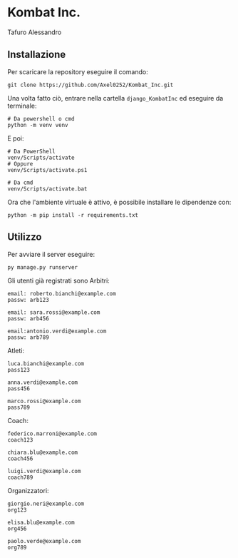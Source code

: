 # Kombat Inc.

Tafuro Alessandro

## Installazione
Per scaricare la repository eseguire il comando:
```
git clone https://github.com/Axel0252/Kombat_Inc.git
```
Una volta fatto ciò, entrare nella cartella `django_KombatInc` ed eseguire da terminale:
```
# Da powershell o cmd
python -m venv venv
```
E poi:
```
# Da PowerShell
venv/Scripts/activate
# Oppure
venv/Scripts/activate.ps1

# Da cmd
venv/Scripts/activate.bat
```
Ora che l'ambiente virtuale è attivo, è possibile installare le dipendenze con:
```
python -m pip install -r requirements.txt
```

## Utilizzo

Per avviare il server eseguire:
```
py manage.py runserver
```

Gli utenti già registrati sono
Arbitri:
```
email: roberto.bianchi@example.com
passw: arb123

email: sara.rossi@example.com
passw: arb456

email:antonio.verdi@example.com
passw: arb789
```
Atleti:
```
luca.bianchi@example.com
pass123

anna.verdi@example.com
pass456

marco.rossi@example.com
pass789
```
Coach:
```
federico.marroni@example.com
coach123

chiara.blu@example.com
coach456

luigi.verdi@example.com
coach789
```
Organizzatori:
```
giorgio.neri@example.com
org123

elisa.blu@example.com
org456

paolo.verde@example.com
org789
```


